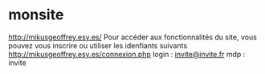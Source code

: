 # monsite
http://mikusgeoffrey.esy.es/
Pour accéder aux fonctionnalités du site, vous pouvez vous inscrire ou utiliser les idenfiants suivants
http://mikusgeoffrey.esy.es/connexion.php
login : invite@invite.fr
mdp : invite
